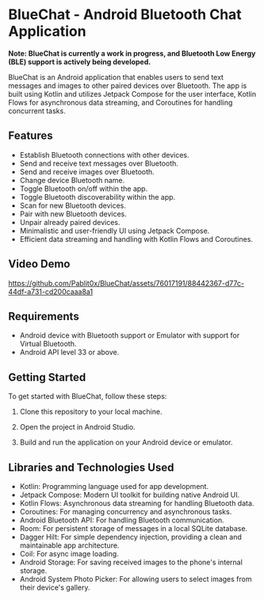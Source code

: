 # BlueChat - Android Bluetooth Chat Application

**Note: BlueChat is currently a work in progress, and Bluetooth Low Energy (BLE) support is actively being developed.**

BlueChat is an Android application that enables users to send text messages and images to other paired devices over Bluetooth. The app is built using Kotlin and utilizes Jetpack Compose for the user interface, Kotlin Flows for asynchronous data streaming, and Coroutines for handling concurrent tasks.

## Features

- Establish Bluetooth connections with other devices.
- Send and receive text messages over Bluetooth.
- Send and receive images over Bluetooth.
- Change device Bluetooth name.
- Toggle Bluetooth on/off within the app.
- Toggle Bluetooth discoverability within the app.
- Scan for new Bluetooth devices.
- Pair with new Bluetooth devices.
- Unpair already paired devices.
- Minimalistic and user-friendly UI using Jetpack Compose.
- Efficient data streaming and handling with Kotlin Flows and Coroutines.

## Video Demo

https://github.com/Pablit0x/BlueChat/assets/76017191/88442367-d77c-44df-a731-cd200caaa8a1

## Requirements

- Android device with Bluetooth support or Emulator with support for Virtual Bluetooth.
- Android API level 33 or above.

## Getting Started

To get started with BlueChat, follow these steps:

1. Clone this repository to your local machine.

2. Open the project in Android Studio.

3. Build and run the application on your Android device or emulator.


## Libraries and Technologies Used

- Kotlin: Programming language used for app development.
- Jetpack Compose: Modern UI toolkit for building native Android UI.
- Kotlin Flows: Asynchronous data streaming for handling Bluetooth data.
- Coroutines: For managing concurrency and asynchronous tasks.
- Android Bluetooth API: For handling Bluetooth communication.
- Room: For persistent storage of messages in a local SQLite database.
- Dagger Hilt: For simple dependency injection, providing a clean and maintainable app architecture.
- Coil: For async image loading.
- Android Storage: For saving received images to the phone's internal storage.
- Android System Photo Picker: For allowing users to select images from their device's gallery.

